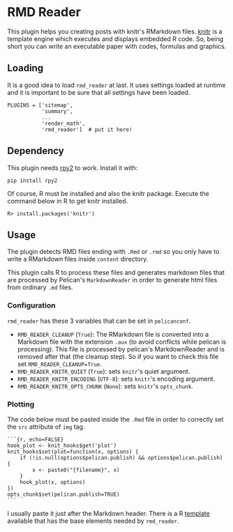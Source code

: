 # RMD Reader

This plugin helps you creating posts with knitr's RMarkdown files.
[knitr](http://yihui.name/knitr/) is a template engine which executes and displays embedded R code.
So, being short you can write an executable paper with codes, formulas and graphics.

## Loading

It is a good idea to load `rmd_reader` at last.
It uses settings loaded at runtime and it is important to be sure that all settings have been loaded.

```
PLUGINS = ['sitemap',
           'summary',
           ...
           'render_math',
           'rmd_reader']  # put it here!
```

## Dependency

This plugin needs [rpy2](https://pypi.python.org/pypi/rpy2) to work.
Install it with:

```
pip install rpy2
```

Of course, R must be installed and also the knitr package.
Execute the command below in R to get knitr installed.

```
R> install.packages('knitr')
```

## Usage

The plugin detects RMD files ending with `.Rmd` or `.rmd` so you only have to write a RMarkdown files inside `content` directory.

This plugin calls R to process these files and generates markdown files that are processed by Pelican's `MarkdownReader` in order to generate html files from ordinary `.md` files.

### Configuration

`rmd_reader` has these 3 variables that can be set in `pelicanconf`.

- `RMD_READER_CLEANUP` (`True`): The RMarkdown file is converted into a Markdown file with the extension `.aux` (to avoid conflicts while pelican is processing). This file is processed by pelican's MarkdownReader and is removed after that (the cleanup step). So if you want to check this file set `RMD_READER_CLEANUP=True`.
- `RMD_READER_KNITR_QUIET` (`True`): sets `knitr`'s quiet argument.
- `RMD_READER_KNITR_ENCODING` (`UTF-8`): sets `knitr`'s encoding argument.
- `RMD_READER_KNITR_OPTS_CHUNK` (`None`): sets `knitr`'s `opts_chunk`.


### Plotting

The code below must be pasted inside the `.Rmd` file in order to correctly set the `src` attribute of `img` tag.

	```{r, echo=FALSE}
	hook_plot <- knit_hooks$get('plot')
	knit_hooks$set(plot=function(x, options) {
	    if (!is.null(options$pelican.publish) && options$pelican.publish) {
	        x <- paste0("{filename}", x)
	    }
	    hook_plot(x, options)
	})
	opts_chunk$set(pelican.publish=TRUE)
	```

I usually paste it just after the Markdown header.
There is a R [template](https://github.com/almartin82/pelicanRMD) available that has the base elements needed by `rmd_reader`.
